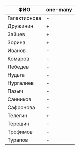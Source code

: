 | **ФИО**      | one-many |
|--------------|----------|
| Галактионова | -        |
| Дружинин     | +        |
| Зайцев       | +        |
| Зорина       | +        |
| Иванов       | -        |
| Комаров      | -        |
| Лебедев      | -        |
| Нудьга       | -        |
| Нургалиев    | -        |
| Пазыч        | -        |
| Санников     | -        |
| Сафронова    | -        |
| Телегин      | +        |
| Терешин      | -        |
| Трофимов     | -        |
| Турапов      | -        |
